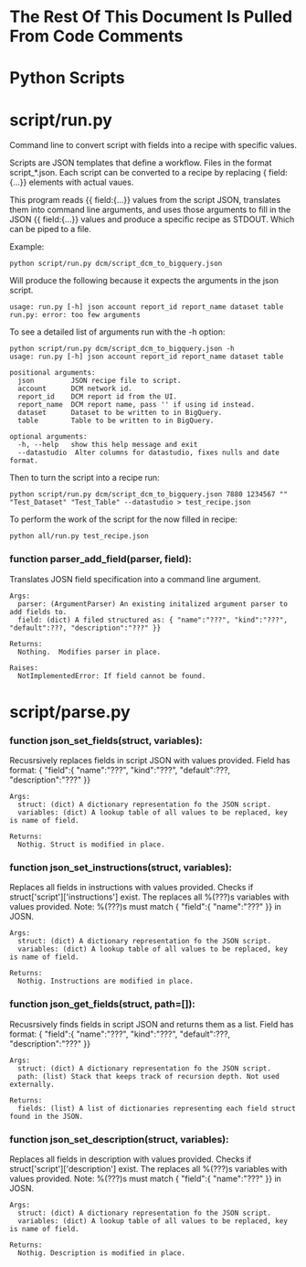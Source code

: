 # The Rest Of This Document Is Pulled From Code Comments


# Python Scripts


# script/run.py

Command line to convert script with fields into a recipe with specific values.

Scripts are JSON templates that define a workflow.  Files in the format script_\*.json.
Each script can be converted to a recipe by replacing { field:{...}} elements with
actual vaues.

This program reads {{ field:{...}} values from the script JSON, translates them into 
command line arguments, and uses those arguments to fill in the JSON {{ field:{...}} values
and produce a specific recipe as STDOUT.  Which can be piped to a file.

Example:

  `python script/run.py dcm/script_dcm_to_bigquery.json`

  Will produce the following because it expects the arguments in the json script.

  ```
  usage: run.py [-h] json account report_id report_name dataset table
  run.py: error: too few arguments
  ```

  To see a detailed list of arguments run with the -h option:

  ```
  python script/run.py dcm/script_dcm_to_bigquery.json -h
  usage: run.py [-h] json account report_id report_name dataset table
  
  positional arguments:
    json         JSON recipe file to script.
    account      DCM network id.
    report_id    DCM report id from the UI.
    report_name  DCM report name, pass '' if using id instead.
    dataset      Dataset to be written to in BigQuery.
    table        Table to be written to in BigQuery.
  
  optional arguments:
    -h, --help   show this help message and exit
    --datastudio  Alter columns for datastudio, fixes nulls and date format.
  ```

  Then to turn the script into a recipe run:

  `python script/run.py dcm/script_dcm_to_bigquery.json 7880 1234567 "" "Test_Dataset" "Test_Table" --datastudio > test_recipe.json`

  To perform the work of the script for the now filled in recipe:
 
  `python all/run.py test_recipe.json`




### function parser_add_field(parser, field):


  Translates JOSN field specification into a command line argument.

    Args:
      parser: (ArgumentParser) An existing initalized argument parser to add fields to.
      field: (dict) A filed structured as: { "name":"???", "kind":"???", "default":???, "description":"???" }}

    Returns:
      Nothing.  Modifies parser in place.

    Raises:
      NotImplementedError: If field cannot be found.

  

# script/parse.py



### function json_set_fields(struct, variables):


  Recusrsively replaces fields in script JSON with values provided.
     Field has format: { "field":{ "name":"???", "kind":"???", "default":???, "description":"???" }}

    Args:
      struct: (dict) A dictionary representation fo the JSON script.
      variables: (dict) A lookup table of all values to be replaced, key is name of field.

    Returns:
      Nothig. Struct is modified in place.

  


### function json_set_instructions(struct, variables):


  Replaces all fields in instructions with values provided.
     Checks if struct['script']['instructions'] exist.  The replaces all %(???)s variables
     with values provided.  Note: %(???)s must match { "field":{ "name":"???" }} in JOSN.

    Args:
      struct: (dict) A dictionary representation fo the JSON script.
      variables: (dict) A lookup table of all values to be replaced, key is name of field.

    Returns:
      Nothig. Instructions are modified in place.

  


### function json_get_fields(struct, path=[]):


  Recusrsively finds fields in script JSON and returns them as a list.
     Field has format: { "field":{ "name":"???", "kind":"???", "default":???, "description":"???" }}

    Args:
      struct: (dict) A dictionary representation fo the JSON script.
      path: (list) Stack that keeps track of recursion depth. Not used externally.

    Returns:
      fields: (list) A list of dictionaries representing each field struct found in the JSON.

  


### function json_set_description(struct, variables):


  Replaces all fields in description with values provided.
     Checks if struct['script']['description'] exist.  The replaces all %(???)s variables
     with values provided.  Note: %(???)s must match { "field":{ "name":"???" }} in JOSN.

    Args:
      struct: (dict) A dictionary representation fo the JSON script.
      variables: (dict) A lookup table of all values to be replaced, key is name of field.

    Returns:
      Nothig. Description is modified in place.

  
